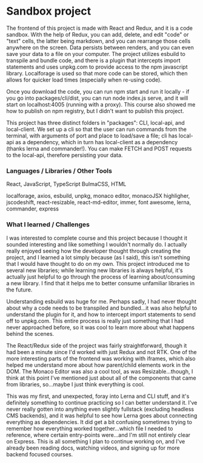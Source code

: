 # Sandbox project

The frontend of this project is made with React and Redux, and it is a code sandbox.  With the help of Redux, you can add, delete, and edit "code" or "text" cells, the latter being markdown, and you can rearrange those cells anywhere on the screen. Data persists between renders, and you can even save your data to a file on your computer. The project utilizes esbuild to transpile and bundle code, and there is a plugin that intercepts import statements and uses unpkg.com to provide access to the npm javascript library. Localforage is used so that more code can be stored, which then allows for quicker load times (especially when re-using code).

Once you download the code, you can run npm start and run it locally - if you go into packages/cli/dist, you can run node index.js serve, and it will start on localhost:4005 (running with a proxy). This course also showed me how to publish on npm registry, but I didn't want to publish this project.

This project has three distinct folders in "packages": CLI, local-api, and local-client. We set up a cli so that the user can run commands  from the terminal, with arguments of port and place to load/save a file; cli has local-api as a dependency, which in turn has local-client as a dependency (thanks lerna and commander!). You can make FETCH and POST requests to the local-api, therefore persisting your data.

### Languages / Libraries / Other Tools

React, JavaScript, TypeScript BulmaCSS, HTML

localforage, axios, esbuild, unpkg, monaco editor, monacoJSX highligher, jscodeshift, react-resizable, react-md-editor, immer, font awesome, lerna, commander, express
    

### What I learned / Challenges

I was interested to complete course and this project because I thought it sounded interesting and like something I wouldn't normally do. I actually really enjoyed seeing how the developer thought through creating the project, and I learned a lot simply because (as I said), this isn't something that I would have thought to do on my own. This project introduced me to several new libraries; while learning new libraries is always helpful, it's actually just helpful to go through the process of learning about/consuming a new library. I find that it helps me to better consume unfamiliar libraries in the future. 

Understanding esbuild was huge for me. Perhaps sadly, I had never thought about why a code needs to be transpiled and bundled...it was also helpful to understand the plugin for it, and how to intercept import statements to send off to unpkg.com. This entire process is really just something that I had never approached before, so it was cool to learn more about what happens behind the scenes. 

The React/Redux side of the project was fairly straightforward, though it had been a minute since I'd worked with just Redux and not RTK. One of the more interesting parts of the frontend was working with iframes, which also helped me understand more about how parent/child elements work in the DOM. The Monaco Editor was also a cool tool, as was Resizable...though, I think at this point I've mentioned just about all of the components that came from libraries, so...maybe I just think everything is cool. 

This was my first, and unexpected, foray into Lerna and CLI stuff, and it's definitely something to continue practicing so I can better understand it. I've never really gotten into anything even slightly fullstack (excluding headless CMS backends), and it was helpful to see how Lerna goes about connecting everything as dependencies. It did get a bit confusing sometimes trying to remember how everything worked together...which file I needed to reference, where certain entry-points were...and I'm still not entirely clear on Express. This is all something I plan to continue working on, and I've already been reading docs, watching videos, and signing up for more backend focused courses. 